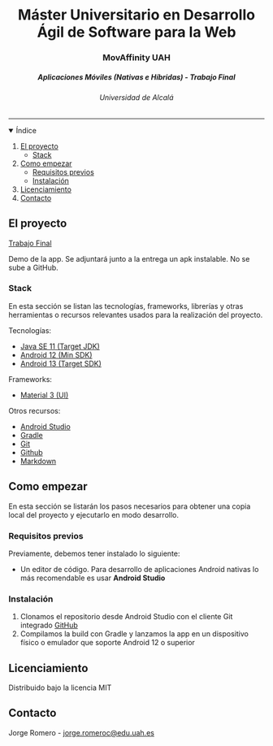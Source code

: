 
<h1 align="center">Máster Universitario en Desarrollo Ágil de Software para la Web</h1>
<h3 align="center">MovAffinity UAH</h3>
<h5 align="center">Aplicaciones Móviles (Nativas e Híbridas) - Trabajo Final</h5>
<h6 align="center">Universidad de Alcalá</h6>
<hr>

<!-- ÍNDICE -->

<details open="open">
  <summary>Índice</summary>
  <ol>
    <li>
      <a href="#el-proyecto">El proyecto</a>
      <ul>
        <li><a href="#built-with">Stack</a></li>
      </ul>
    </li>
    <li>
      <a href="#como-empezar">Como empezar</a>
      <ul>
        <li><a href="#requisitos-previos">Requisitos previos</a></li>
        <li><a href="#instalación">Instalación</a></li>
      </ul>
    </li>
    <li><a href="#licenciamiento">Licenciamiento</a></li>
    <li><a href="#contacto">Contacto</a></li>
  </ol>
</details>

<!-- EL PROYECTO -->

## El proyecto

[Trabajo Final](./documentacion/practica_final_enunciado.pdf)

Demo de la app. Se adjuntará junto a la entrega un apk instalable. No se sube a GitHub.

### Stack

En esta sección se listan las tecnologías, frameworks, librerías y otras herramientas o recursos relevantes usados para la realización del proyecto.

Tecnologías:

* [Java SE 11 (Target JDK)](https://docs.oracle.com/en/java/javase/11/docs/api/)
* [Android 12 (Min SDK)](https://developer.android.com/about/versions/12?hl=es-419)
* [Android 13 (Target SDK)](https://developer.android.com/about/versions/13?hl=es-419)

Frameworks:

* [Material 3 (UI)](https://m3.material.io/)

Otros recursos:

* [Android Studio](https://developer.android.com/studio)
* [Gradle](https://gradle.org/)
* [Git](http://git-scm.com/)
* [Github](https://github.com/)
* [Markdown](https://www.markdownguide.org/)

<!-- COMO EMPEZAR -->

## Como empezar

En esta sección se listarán los pasos necesarios para obtener una copia local del proyecto y ejecutarlo en modo desarrollo.

### Requisitos previos

Previamente, debemos tener instalado lo siguiente:

* Un editor de código. Para desarrollo de aplicaciones Android nativas lo más recomendable es usar **Android Studio**

### Instalación

1. Clonamos el repositorio desde Android Studio con el cliente Git integrado [GitHub](https://github.com/giodimagio/uah-aplicaciones-moviles-nativas-trabajoFinal)
2. Compilamos la build con Gradle y lanzamos la app en un dispositivo físico o emulador que soporte Android 12 o superior

<!-- LICENCIAMIENTO -->

## Licenciamiento

Distribuido bajo la licencia MIT

<!-- CONTACTO -->

## Contacto

Jorge Romero - [jorge.romeroc@edu.uah.es](mailto:jorge.romeroc@edu.uah.es)
